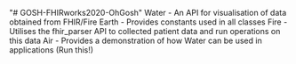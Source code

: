 "# GOSH-FHIRworks2020-OhGosh" 
Water - An API for visualisation of data obtained from FHIR/Fire
Earth - Provides constants used in all classes
Fire - Utilises the fhir_parser API to collected patient data and run operations on this data
Air - Provides a demonstration of how Water can be used in applications (Run this!)
